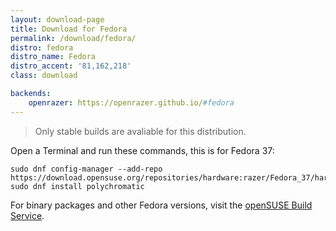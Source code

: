 ```yaml
---
layout: download-page
title: Download for Fedora
permalink: /download/fedora/
distro: fedora
distro_name: Fedora
distro_accent: '81,162,218'
class: download

backends:
    openrazer: https://openrazer.github.io/#fedora
---
```


> Only stable builds are avaliable for this distribution.

Open a Terminal and run these commands, this is for Fedora 37:

```shell
sudo dnf config-manager --add-repo https://download.opensuse.org/repositories/hardware:razer/Fedora_37/hardware:razer.repo
sudo dnf install polychromatic
```

For binary packages and other Fedora versions, visit the
[openSUSE Build Service](https://software.opensuse.org/download.html?project=hardware%3Arazer&package=polychromatic).
